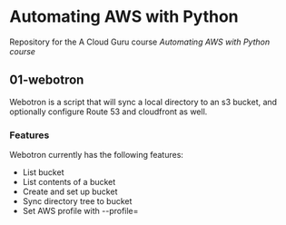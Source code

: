 # Automating AWS with Python

Repository for the A Cloud Guru course *Automating AWS with Python course*

## 01-webotron

Webotron is a script that will sync a local directory to an s3 bucket, and optionally configure Route 53 and cloudfront as well. 

### Features
Webotron currently has the following features:
- List bucket
- List contents of a bucket
- Create and set up bucket
- Sync directory tree to bucket
- Set AWS profile with --profile=